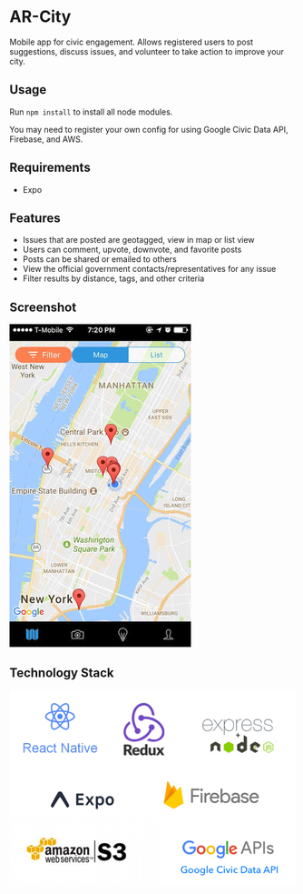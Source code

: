 # AR-City

Mobile app for civic engagement. Allows registered users to post suggestions, discuss issues, and volunteer to take action to improve your city.

## Usage

Run ```npm install``` to install all node modules.

You may need to register your own config for using Google Civic Data API, Firebase, and AWS.

## Requirements

- Expo

## Features
- Issues that are posted are geotagged, view in map or list view
- Users can comment, upvote, downvote, and favorite posts
- Posts can be shared or emailed to others
- View the official government contacts/representatives for any issue
- Filter results by distance, tags, and other criteria

## Screenshot

![](assets/images/screenshot-main.jpg?raw=true)

## Technology Stack

![](assets/images/techstack.png?raw=true)